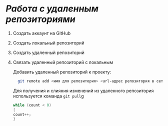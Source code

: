 # ***Работа с удаленным репозиториями***
1. Создать аккаунт на GitHub
2. Создать локальный репозиторий
3. Создать удаленный репозиторий
4. Связать удаленный репозиторий с локальным

    Добавить удаленный репозиторий к проекту:

     ```Bash
       git remote add <имя для репозитория> <url-адрес репозитория в сети>
     ```
   Для получения и слияния изменений из удаленного репозитория используется команда `git pull`g
   ```C#
   while (count < 0)
   [
   count++;
   }
   ```
   
